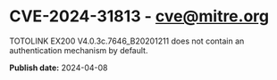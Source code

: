 # CVE-2024-31813 - cve@mitre.org

TOTOLINK EX200 V4.0.3c.7646_B20201211 does not contain an authentication mechanism by default.

**Publish date:** 2024-04-08
